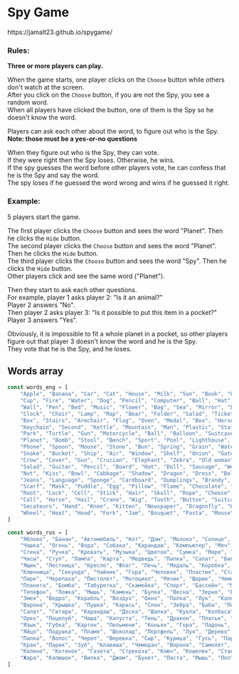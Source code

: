 <h1>Spy Game</h1>
https://jamalt23.github.io/spygame/

<h3>Rules:</h3>

**Three or more players can play.**

When the game starts, one player clicks on the `Choose` button while others don't watch at the screen.
<br>After you click on the `Choose` button, if you are not the Spy, you see a random word.
<br>When all players have clicked the button, one of them is the Spy so he doesn't know the word.

Players can ask each other about the word, to figure out who is the Spy.
<br>**Note: those must be a yes-or-no questions**

When they figure out who is the Spy, they can vote.
<br>If they were right then the Spy loses. Otherwise, he wins.
<br>If the spy guesses the word before other players vote, he can confess that he is the Spy and say the word.
<br>The spy loses if he guessed the word wrong and wins if he guessed it right.

<h3>Example:</h3>

5 players start the game.

The first player clicks the `Choose` button and sees the word "Planet". Then he clicks the `Hide` button.
<br>The second player clicks the `Choose` button and sees the word "Planet". Then he clicks the `Hide` button.
<br>The third player clicks the `Choose` button and sees the word "Spy". Then he clicks the `Hide` button.
<br>Other players click and see the same word ("Planet").

Then they start to ask each other questions.
<br>For example, player 1 asks player 2: "Is it an animal?"
<br>Player 2 answers "No". 
<br>Then player 2 asks player 3: "Is it possible to put this item in a pocket?"
<br>Player 3 answers "Yes".

Obviously, it is impossible to fit a whole planet in a pocket, so other players figure out that player 3 doesn't know the word and he is the Spy.
<br>They vote that he is the Spy, and he loses.

Words array
----------
```JavaScript
const words_eng = [
    "Apple", "Banana", "Car", "Cat", "House", "Milk", "Sun", "Book", "Key", "Phone",
    "Cup", "Fire", "Water", "Dog", "Pencil", "Computer", "Ball", "Hat", "Table", "Paint",
    "Wall", "Pen", "Bed", "Music", "Flower", "Bag", "Sea", "Mirror", "Dress", "Moon",
    "Clock", "Chair", "Lamp", "Map", "Bear", "Folder", "Salad", "Ticket", "Wheel", "Star",
    "Box", "Stairs", "Armchair", "Flag", "Oven", "Medal", "Box", "Horse", "Bedroom", "Microphone",
    "Keychain", "Second", "Kettle", "Mountain", "Man", "Plastic", "Statue", "Bank", "Back", "Meat",
    "Park", "Turtle", "Gun", "Motorcycle", "Ball", "Balloon", "Suitcase", "Jaw", "Door", "Mushroom",
    "Planet", "Bomb", "Stool", "Bench", "Sport", "Pool", "Lighthouse", "Cake", "Stove", "Stairs",
    "Phone", "Spoon", "Mouse", "Stone", "Bun", "Spring", "Grain", "Water", "Arrow", "Fish", "Butterfly",
    "Snake", "Bucket", "Ship", "Air", "Window", "Shelf", "Onion", "Gate", "Ram", "Sword", "Giraffe",
    "Crow", "Cover", "Gun", "Crucian", "Elephant", "Zebra", "Old woman", "Gift", "Sled", "Mole", "Corn",
    "Salad", "Guitar", "Pencil", "Board", "Hat", "Doll", "Sausage", "Weather", "Cup", "Blueberry", "Mouse",
    "Nut", "Kiss", "Bowl", "Cabbage", "Shadow", "Dragon", "Dress", "Bolt", "Daughter", "Soap", "Sofa",
    "Jeans", "Language", "Sponge", "Cardboard", "Dumplings", "Brandy", "Mountain", "Palm", "Table", "Tape",
    "Scarf", "Mask", "Puddle", "Egg", "Pillow", "Flame", "Chocolate", "Briefcase", "Onion", "Tree", "Plate",
    "Root", "Lock", "Cell", "Stick", "Hair", "Skull", "Rope", "Cheese", "Chicken", "Goose", "Steam", "Light",
    "Call", "Horse", "Hail", "Crane", "Wig", "Tooth", "Button", "Suitcase", "Crow", "Plane", "Island", "Bottle",
    "Secateurs", "Hand", "Knee", "Kitten", "Newspaper", "Dragonfly", "Key", "Wallet", "Glass", "Potato", "Tie",
    "Wheel", "Heat", "Hood", "Fork", "Jam", "Bouquet", "Pasta", "Mouse", "Floor", "Lilac"
]
```
```JavaScript
const words_rus = [
    "Яблоко", "Банан", "Автомобиль", "Кот", "Дом", "Молоко", "Солнце", "Книга", "Ключ", "Телефон",
    "Чашка", "Огонь", "Вода", "Собака", "Карандаш", "Компьютер", "Мяч", "Шляпа", "Стол", "Краска",
    "Стена", "Ручка", "Кровать", "Музыка", "Цветок", "Сумка", "Море", "Зеркало", "Платье", "Луна",
    "Часы", "Стул", "Лампа", "Карта", "Медведь", "Папка", "Салат", "Билет", "Колесо", "Звезда",
    "Ящик", "Лестница", "Кресло", "Флаг", "Печь", "Медаль", "Коробка", "Конь", "Спальня", "Микрофон",
    "Ключница", "Секунда", "Чайник", "Гора", "Человек", "Пластик", "Статуя", "Банк", "Спинка", "Мясо",
    "Парк", "Черепаха", "Пистолет", "Мотоцикл", "Мячик", "Шарик", "Чемодан", "Челюсть", "Дверь", "Гриб",
    "Планета", "Бомба", "Табуретка", "Скамейка", "Спорт", "Бассейн", "Маяк", "Торт", "Плита", "Лестница",
    "Телефон", "Ложка", "Мышь", "Камень", "Булка", "Весна", "Зерно", "Вода", "Стрела", "Рыба", "Бабочка",
    "Змея", "Ведро", "Корабль", "Воздух", "Окно", "Полка", "Лук", "Капля", "Ворот", "Баран", "Меч", "Жираф",
    "Ворона", "Крышка", "Пушка", "Карась", "Слон", "Зебра", "Баба", "Подарок", "Санки", "Крот", "Кукуруза",
    "Салат", "Гитара", "Карандаш", "Доска", "Шапка", "Кукла", "Колбаса", "Погода", "Чашка", "Черника", "Мышь",
    "Орех", "Поцелуй", "Чаша", "Капуста", "Тень", "Дракон", "Платье", "Болт", "Дочь", "Мыло", "Диван", "Джинсы",
    "Язык", "Губка", "Картон", "Пельмени", "Коньяк", "Гора", "Ладонь", "Стол", "Лента", "Шарф", "Маска", "Лужа",
    "Яйцо", "Подушка", "Пламя", "Шоколад", "Портфель", "Лук", "Дерево", "Блюдо", "Корень", "Замок", "Клетка",
    "Палка", "Волос", "Череп", "Веревка", "Сыр", "Курица", "Гусь", "Пар", "Свет", "Звонок", "Лошадь", "Град",
    "Кран", "Парик", "Зуб", "Клавиша", "Чемодан", "Ворона", "Самолет", "Остров", "Бутылка", "Секатор", "Рука",
    "Колено", "Котенок", "Газета", "Стрекоза", "Ключ", "Кошелек", "Стакан", "Картошка", "Галстук", "Колесо",
    "Жара", "Капюшон", "Вилка", "Джем", "Букет", "Паста", "Мышь", "Пол", "Сирень"
]
```
